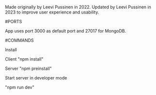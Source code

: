 Made originally by Leevi Pussinen in 2022.
Updated by Leevi Pussinen in 2023 to improve user experience and usability.

#PORTS

App uses port 3000 as default port and 27017 for MongoDB.


#COMMANDS

Install

Client
"npm install"

Server
"npm preinstall"

Start server in developer mode

"npm run dev"